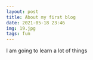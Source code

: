 ```yaml
---
layout: post
title: About my first blog
date: 2021-05-18 23:46
img: 19.jpg
tags: fun
---
```

I am going to learn a lot of things